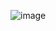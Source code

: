 ![image](https://user-images.githubusercontent.com/44756128/113497266-f6813e00-94c7-11eb-9df1-4e30f890348c.png)
